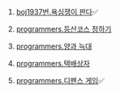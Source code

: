 1. [boj1937번.욕심쟁이 판다](https://www.acmicpc.net/problem/1937)✅

2. [programmers.등산코스 정하기](https://school.programmers.co.kr/learn/courses/30/lessons/118669)

3. [programmers.양과 늑대](https://school.programmers.co.kr/learn/courses/30/lessons/92343)

4. [programmers.택배상자](https://school.programmers.co.kr/learn/courses/30/lessons/131704)

5. [programmers.디펜스 게임](https://school.programmers.co.kr/learn/courses/30/lessons/142085)✅